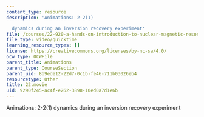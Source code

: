 ```yaml
---
content_type: resource
description: 'Animations: 2-2(1)

  dynamics during an inversion recovery experiment'
file: /courses/22-920-a-hands-on-introduction-to-nuclear-magnetic-resonance-january-iap-1997/9290f245ac4fe262389810ed0a7d1e6b_22.movie
file_type: video/quicktime
learning_resource_types: []
license: https://creativecommons.org/licenses/by-nc-sa/4.0/
ocw_type: OCWFile
parent_title: Animations
parent_type: CourseSection
parent_uid: 8b9ede12-22d7-0c1b-fe46-711b03026eb4
resourcetype: Other
title: 22.movie
uid: 9290f245-ac4f-e262-3898-10ed0a7d1e6b
---
```

Animations: 2-2(1)
dynamics during an inversion recovery experiment